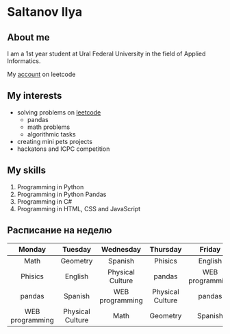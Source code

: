 # Saltanov Ilya

## About me
I am a 1st year student at Ural Federal University in the field of Applied Informatics.

My [account](https://leetcode.com/u/bosspik/) on leetcode

## My interests
- solving problems on [leetcode](https://leetcode.com/problemset/)
  - pandas
  - math problems
  - algorithmic tasks
- creating mini pets projects
- hackatons and ICPC competition


## My skills
1. Programming in Python
2. Programming in Python Pandas
3. Programming in C#
4. Programming in HTML, CSS and JavaScript

## Расписание на неделю
| Monday | Tuesday | Wednesday | Thursday | Friday | Saturday | Sunday |
|:---------------------:|:---------------------:|:---------------------:|:---------------------:|:---------------------:|:---------------------:|:---------------------:|
| Math                  | Geometry              | Spanish               | Phisics | English               | Math                  | Geometry              |
| Phisics               | English               | Physical Culture      | pandas                | WEB programming       | Physical Culture      | Spanish               |
| pandas                | Spanish               | WEB programming       | Physical Culture      | pandas                | Spanish               | Geometry              |
| WEB programming       | Physical Culture      | Math      | Geometry              | Spanish               | Phisics               | English               |

